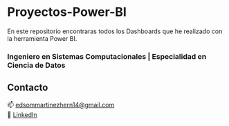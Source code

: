 # Proyectos-Power-BI
En este repositorio encontraras todos los Dashboards que he realizado con la herramienta Power BI.

 ### Ingeniero en Sistemas Computacionales | Especialidad en Ciencia de Datos


## Contacto
📫 edsommartinezhern14@gmail.com  
🔗 [LinkedIn](https://www.linkedin.com/in/edson-mtz-hdz/)
